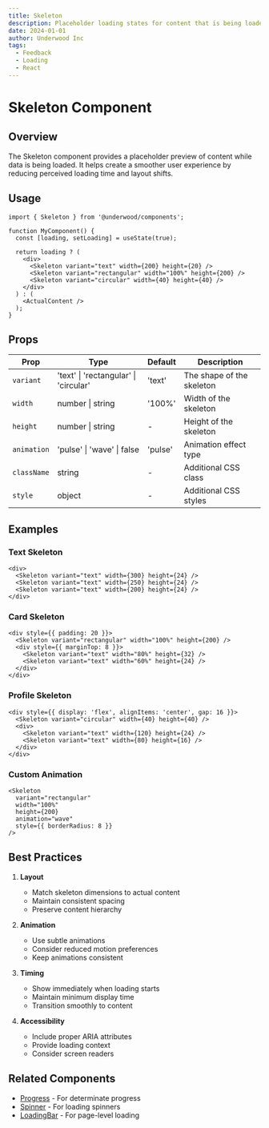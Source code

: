 ```yaml
---
title: Skeleton
description: Placeholder loading states for content that is being loaded
date: 2024-01-01
author: Underwood Inc
tags:
  - Feedback
  - Loading
  - React
---
```


# Skeleton Component

## Overview

The Skeleton component provides a placeholder preview of content while data is being loaded. It helps create a smoother user experience by reducing perceived loading time and layout shifts.

## Usage

```tsx
import { Skeleton } from '@underwood/components';

function MyComponent() {
  const [loading, setLoading] = useState(true);

  return loading ? (
    <div>
      <Skeleton variant="text" width={200} height={20} />
      <Skeleton variant="rectangular" width="100%" height={200} />
      <Skeleton variant="circular" width={40} height={40} />
    </div>
  ) : (
    <ActualContent />
  );
}
```

## Props

| Prop | Type | Default | Description |
|------|------|---------|-------------|
| `variant` | 'text' \| 'rectangular' \| 'circular' | 'text' | The shape of the skeleton |
| `width` | number \| string | '100%' | Width of the skeleton |
| `height` | number \| string | - | Height of the skeleton |
| `animation` | 'pulse' \| 'wave' \| false | 'pulse' | Animation effect type |
| `className` | string | - | Additional CSS class |
| `style` | object | - | Additional CSS styles |

## Examples

### Text Skeleton

```tsx
<div>
  <Skeleton variant="text" width={300} height={24} />
  <Skeleton variant="text" width={250} height={24} />
  <Skeleton variant="text" width={200} height={24} />
</div>
```

### Card Skeleton

```tsx
<div style={{ padding: 20 }}>
  <Skeleton variant="rectangular" width="100%" height={200} />
  <div style={{ marginTop: 8 }}>
    <Skeleton variant="text" width="80%" height={32} />
    <Skeleton variant="text" width="60%" height={24} />
  </div>
</div>
```

### Profile Skeleton

```tsx
<div style={{ display: 'flex', alignItems: 'center', gap: 16 }}>
  <Skeleton variant="circular" width={40} height={40} />
  <div>
    <Skeleton variant="text" width={120} height={24} />
    <Skeleton variant="text" width={80} height={16} />
  </div>
</div>
```

### Custom Animation

```tsx
<Skeleton 
  variant="rectangular"
  width="100%"
  height={200}
  animation="wave"
  style={{ borderRadius: 8 }}
/>
```

## Best Practices

1. **Layout**
   - Match skeleton dimensions to actual content
   - Maintain consistent spacing
   - Preserve content hierarchy

2. **Animation**
   - Use subtle animations
   - Consider reduced motion preferences
   - Keep animations consistent

3. **Timing**
   - Show immediately when loading starts
   - Maintain minimum display time
   - Transition smoothly to content

4. **Accessibility**
   - Include proper ARIA attributes
   - Provide loading context
   - Consider screen readers

## Related Components

- [Progress](./progress.md) - For determinate progress
- [Spinner](./spinner.md) - For loading spinners
- [LoadingBar](./loading-bar.md) - For page-level loading 